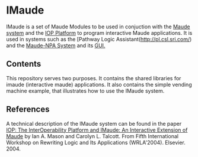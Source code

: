 IMaude
======

IMaude is a set of Maude Modules to be used in conjuction
with the [Maude system](http://maude.cs.uiuc.edu) and the
[IOP Platform](https://github.com/SRI-CSL/iopc)
 to program interactive Maude applications.  It is used in systems such as the 
 [Pathway Logic Assistant(http://pl.csl.sri.com/) and the [Maude-NPA System](http://maude.cs.illinois.edu/w/index.php?title=Maude_Tools:_Maude-NPA) and its [GUI.](http://www.csl.sri.com/users/iam/NPA/index.html)

Contents
---------

This repository serves two purposes. It contains the shared
libraries for imaude (interactive maude) applications. It also contains
the simple vending machine example, that illustrates how to use the IMaude system.

References
-----------

A technical description of the IMaude system can be found in the paper
[IOP: The InterOperability Platform and IMaude: An Interactive Extension of Maude](http://www.csl.sri.com/~clt/Papers/04wrla-iop.pdf)
by Ian A. Mason and Carolyn L. Talcott.
From Fifth International Workshop on Rewriting Logic and Its Applications
(WRLA'2004). Elsevier. 2004.
